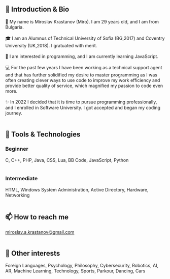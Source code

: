 ## 👋 Introduction & Bio
👦 My name is Miroslav Krastanov (Miro). I am 29 years old, and I am from Bulgaria. <br><br>
🎓 I am an Alumnus of Technical University of Sofia (BG,2017) and Coventry University (UK,2018). I gratuated with merit. <br><br>
👀 I am interested in programming, and I am currently learning JavaScript. <br><br>
💻 For the past few years I have been working as a technical support agent and that has further solidified my desire to master programming as I was often creating clever ways to use code to improve my work efficiency and provide better quality of service, which magnified my passion to code even more. <br><br>
✨ In 2022 I decided that it is time to pursue programming professionally, and I enrolled in Software University. I got accepted and began my coding journey. <br><br>

## 🔭 Tools & Technologies
### Beginner
C, C++, PHP, Java, CSS, Lua, BB Code, JavaScript, Python <br><br>

### Intermediate
HTML, Windows System Administration, Active Directory, Hardware, Networking <br><br>

## 📫 How to reach me 
miroslav.a.krastanov@gmail.com <br><br>

## 🤹 Other interests
Foreign Languages, Psychology, Philosophy, Cybersecurity, Robotics, AI, AR, Machine Learning, Technology, Sports, Parkour, Dancing, Cars 
